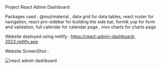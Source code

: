 Project React Admin Dashboard

Packages used : @mui/material , data grid for data tables, react router for navigation, react-pro-sidebar for building the side bar,
                formik yup for form and validation, full calendar for calendar page , nivo charts for charts page
              
Website deployed using netlify : https://react-admin-dashboard-2023.netlify.app

Website ScreenShot : 


![react admin dashboard](https://user-images.githubusercontent.com/68237238/227886740-95f3eb84-4fd1-4e8f-8337-f9307c0aaf0e.png)
